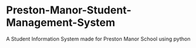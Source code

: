 # Preston-Manor-Student-Management-System
A Student Information System made for Preston Manor School using python
